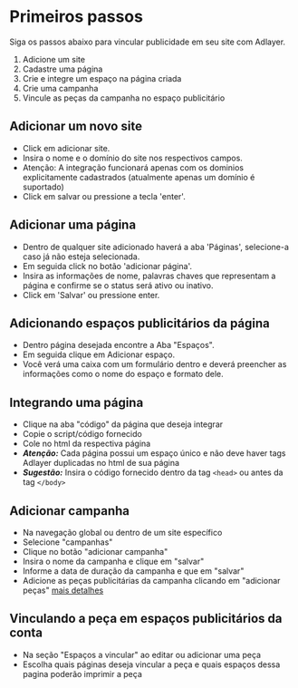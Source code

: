 # Primeiros passos
Siga os passos abaixo para vincular publicidade em seu site com Adlayer.

1. Adicione um site
2. Cadastre uma página
3. Crie e integre um espaço na página criada
4. Crie uma campanha
5. Vincule as peças da campanha no espaço publicitário

## <span id="adicionar-um-novo-site">Adicionar um novo site</span>
* Click em adicionar site.
* Insira o nome e o domínio do site nos respectivos campos.
* Atenção: A integração funcionará apenas com os dominios explicitamente cadastrados (atualmente apenas um domínio é suportado)
* Click em salvar ou pressione a tecla 'enter'.

## <span id="adicionar-uma-página">Adicionar uma página</span>
* Dentro de qualquer site adicionado haverá a aba 'Páginas', selecione-a caso já não esteja selecionada. 
* Em seguida click no botão 'adicionar página'.
* Insira as informações de nome, palavras chaves que representam a página e confirme se o status será ativo ou inativo.  
* Click em 'Salvar' ou pressione enter.
## <span id="adicionando-espaços-publicitários-da-página">Adicionando espaços publicitários da página</span>
* Dentro página desejada encontre a Aba "Espaços".
* Em seguida clique em Adicionar espaço.
* Você verá uma caixa com um formulário dentro e deverá preencher as informações como o nome do espaço e formato dele.
## Integrando uma página

* Clique na aba "código" da página que deseja integrar
* Copie o script/código fornecido
* Cole no html da respectiva página
* ***Atenção:*** Cada página possui um espaço único e não deve haver tags Adlayer duplicadas no html de sua página
* ***Sugestão:*** Insira o código fornecido dentro da tag ```<head>``` ou antes da tag ```</body>```

## Adicionar campanha
* Na navegação global ou dentro de um site específico
* Selecione "campanhas"
* Clique no botão "adicionar campanha"
* Insira o nome da campanha e clique em "salvar"
* Informe a data de duração da campanha e que em "salvar"
* Adicione as peças publicitárias da campanha clicando em "adicionar peças" [mais detalhes](ads.md)

## Vinculando a peça em espaços publicitários da conta
* Na seção "Espaços a vincular" ao editar ou adicionar uma peça
* Escolha quais páginas deseja vincular a peça e quais espaços dessa pagina poderão imprimir a peça
